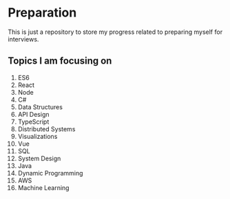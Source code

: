 # Preparation
  This is just a repository to store my progress related to preparing myself for interviews.

## Topics I am focusing on 
  1. ES6
  2. React
  3. Node
  4. C#
  5. Data Structures
  6. API Design
  7. TypeScript
  8. Distributed Systems
  9. Visualizations
  10. Vue
  11. SQL
  12. System Design
  13. Java
  14. Dynamic Programming
  15. AWS
  16. Machine Learning
  


